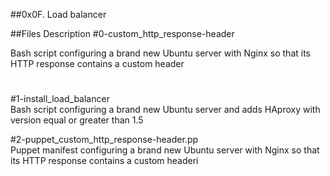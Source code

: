 ##0x0F. Load balancer

##Files	Description
#0-custom_http_response-header	

Bash script configuring a brand new Ubuntu server with Nginx so that its HTTP response contains a custom header
#

#1-install_load_balancer	
Bash script configuring a brand new Ubuntu server and adds HAproxy with version equal or greater than 1.5

#2-puppet_custom_http_response-header.pp	
Puppet manifest configuring a brand new Ubuntu server with Nginx so that its HTTP response contains a custom headeri

